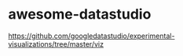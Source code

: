# awesome-datastudio


https://github.com/googledatastudio/experimental-visualizations/tree/master/viz

